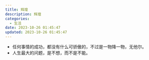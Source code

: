 ```yaml
---
title: 辉煌
description: 辉煌
categories:
  - 生活 
date: 2023-10-26 01:45:47
updated: 2023-10-26 01:45:47
---
```


- 任何事情的成功，都没有什么可骄傲的，不过是一物降一物，无他尔。
- 人生最大的问题，是不想，而不是不能。